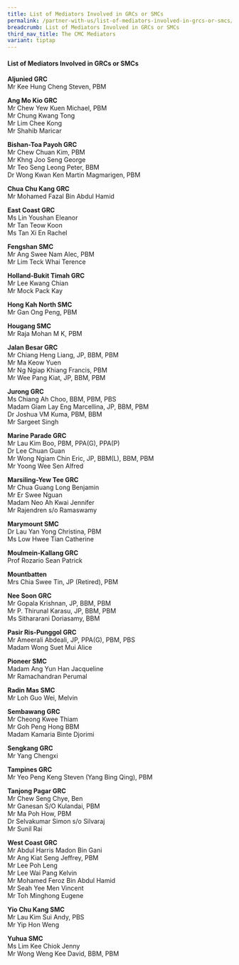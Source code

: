 ```yaml
---
title: List of Mediators Involved in GRCs or SMCs
permalink: /partner-with-us/list-of-mediators-involved-in-grcs-or-smcs/
breadcrumb: List of Mediators Involved in GRCs or SMCs
third_nav_title: The CMC Mediators
variant: tiptap
---
```

<h4>List of Mediators Involved in GRCs or SMCs</h4><p><strong>Aljunied GRC</strong><br>Mr Kee Hung Cheng Steven, PBM<br></p><p><strong>Ang Mo Kio GRC</strong><br>Mr Chew Yew Kuen Michael, PBM<br>Mr Chung Kwang Tong <br>Mr Lim Chee Kong <br>Mr Shahib Maricar <br></p><p><strong>Bishan-Toa Payoh GRC</strong><br>Mr Chew Chuan Kim, PBM<br>Mr Khng Joo Seng George<br>Mr Teo Seng Leong Peter, BBM<br>Dr Wong Kwan Ken Martin Magmarigen, PBM<br></p><p><strong>Chua Chu Kang GRC</strong><br>Mr Mohamed Fazal Bin Abdul Hamid</p><p><strong>East Coast GRC</strong><br>Ms Lin Youshan Eleanor <br>Mr Tan Teow Koon <br>Ms Tan Xi En Rachel <br></p><p><strong>Fengshan SMC</strong><br>Mr Ang Swee Nam Alec, PBM<br>Mr Lim Teck Whai Terence<br></p><p><strong>Holland-Bukit Timah GRC</strong><br>Mr Lee Kwang Chian<br>Mr Mock Pack Kay<br></p><p><strong>Hong Kah North SMC</strong><br>Mr Gan Ong Peng, PBM<br></p><p><strong>Hougang SMC</strong><br>Mr Raja Mohan M K, PBM<br></p><p><strong>Jalan Besar GRC</strong><br>Mr Chiang Heng Liang, JP, BBM, PBM<br>Mr Ma Keow Yuen<br>Mr Ng Ngiap Khiang Francis, PBM<br>Mr Wee Pang Kiat, JP, BBM, PBM<br></p><p><strong>Jurong GRC</strong><br>Ms Chiang Ah Choo, BBM, PBM, PBS<br>Madam Giam Lay Eng Marcellina, JP, BBM, PBM<br>Dr Joshua VM Kuma, PBM, BBM<br>Mr Sargeet Singh <br></p><p><strong>Marine Parade GRC</strong><br>Mr Lau Kim Boo, PBM, PPA(G), PPA(P)<br>Dr Lee Chuan Guan <br>Mr Wong Ngiam Chin Eric, JP, BBM(L), BBM, PBM<br>Mr Yoong Wee Sen Alfred <br></p><p><strong>Marsiling-Yew Tee GRC</strong><br>Mr Chua Guang Long Benjamin<br>Mr Er Swee Nguan<br>Madam Neo Ah Kwai Jennifer<br>Mr Rajendren s/o Ramaswamy<br></p><p><strong>Marymount SMC</strong><br>Dr Lau Yan Yong Christina, PBM<br>Ms Low Hwee Tian Catherine <br></p><p><strong>Moulmein-Kallang GRC</strong><br>Prof Rozario Sean Patrick<br></p><p><strong>Mountbatten</strong><br>Mrs Chia Swee Tin, JP (Retired), PBM<br></p><p><strong>Nee Soon GRC</strong><br>Mr Gopala Krishnan, JP, BBM, PBM<br>Mr P. Thirunal Karasu, JP, BBM, PBM<br>Ms Sithararani Doriasamy, BBM<br></p><p><strong>Pasir Ris-Punggol GRC</strong><br>Mr Ameerali Abdeali, JP, PPA(G), PBM, PBS<br>Madam Wong Suet Mui Alice <br></p><p><strong>Pioneer SMC</strong><br>Madam Ang Yun Han Jacqueline<br>Mr Ramachandran Perumal<br></p><p><strong>Radin Mas SMC</strong><br>Mr Loh Guo Wei, Melvin<br></p><p><strong>Sembawang GRC</strong><br>Mr Cheong Kwee Thiam <br>Mr Goh Peng Hong BBM<br>Madam Kamaria Binte Djorimi <br></p><p><strong>Sengkang GRC</strong><br>Mr Yang Chengxi<br></p><p><strong>Tampines GRC</strong><br>Mr Yeo Peng Keng Steven (Yang Bing Qing), PBM<br></p><p><strong>Tanjong Pagar GRC</strong><br>Mr Chew Seng Chye, Ben<br>Mr Ganesan S/O Kulandai, PBM<br>Mr Ma Poh How, PBM<br>Dr Selvakumar Simon s/o Silvaraj<br>Mr Sunil Rai <br></p><p><strong>West Coast GRC</strong><br>Mr Abdul Harris Madon Bin Gani<br>Mr Ang Kiat Seng Jeffrey, PBM<br>Mr Lee Poh Leng<br>Mr Lee Wai Pang Kelvin<br>Mr Mohamed Feroz Bin Abdul Hamid <br>Mr Seah Yee Men Vincent <br>Mr Toh Minghong Eugene <br></p><p><strong>Yio Chu Kang SMC</strong><br>Mr Lau Kim Sui Andy, PBS<br>Mr Yip Hon Weng </p><p><strong>Yuhua SMC</strong><br>Ms Lim Kee Chiok Jenny <br>Mr Wong Weng Kee David, BBM, PBM<br></p>